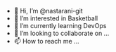 - 👋 Hi, I’m @nastarani-git
- 👀 I’m interested in Basketball
- 🌱 I’m currently learning DevOps
- 💞️ I’m looking to collaborate on ...
- 📫 How to reach me ...

<!---
nastarani-git/nastarani-git is a ✨ special ✨ repository because its `README.md` (this file) appears on your GitHub profile.
You can click the Preview link to take a look at your changes.
--->
